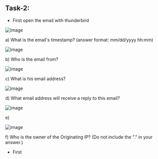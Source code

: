 ## Task-2: 
- First open the email with thunderbird

![image](https://github.com/Akhilkj123/Cyber-Security/assets/65653010/3c52ff49-2555-4bc9-9b21-2a611f2b3900)

a) What is the email's timestamp? (answer format: mm/dd/yyyy hh:mm)

![image](https://github.com/Akhilkj123/Cyber-Security/assets/65653010/e98426d0-e56f-407d-b4a4-2c01c2c911eb)

b) Who is the email from?

![image](https://github.com/Akhilkj123/Cyber-Security/assets/65653010/5504259a-d684-4d41-be35-cabf7bd67e47)

c) What is his email address?

![image](https://github.com/Akhilkj123/Cyber-Security/assets/65653010/c15c32fd-0fde-4982-890c-39f0743a9388)

d) What email address will receive a reply to this email? 

![image](https://github.com/Akhilkj123/Cyber-Security/assets/65653010/a6e91f94-38b6-4ef6-9e39-0c58f5d1adb4)

e) 

![image](https://github.com/Akhilkj123/Cyber-Security/assets/65653010/e94f042b-ce5f-4d25-aaa7-c11a18bf9c36)

f) Who is the owner of the Originating IP? (Do not include the "." in your answer.)
- First 
